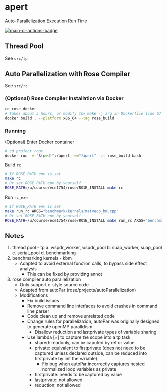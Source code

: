 # apert
Auto-Parallelization Execution Run Time

[![main-ci-actions-badge](https://github.com/lichen-liu/apdlb/actions/workflows/main_ci.yml/badge.svg)](https://github.com/lichen-liu/apdlb/actions/workflows/main_ci.yml)

## Thread Pool
See `src/tp`

## Auto Parallelization with Rose Compiler
See `src/rc`

### (Optional) Rose Compiler Installation via Docker
```bash
cd rose_docker
# Takes about 5 hours, or modify the make -j arg in Dockerfile line 67 to speed up
docker build . --platform x86_64 --tag rose_build
```

### Running
(Optional) Enter Docker container
```bash
# cd project_root
docker run -v "$(pwd)":/apert -w="/apert" -it rose_build bash
```

Build `rc`
```bash
# If ROSE_PATH env is set
make rc
# Or set ROSE_PATH env by yourself
ROSE_PATH=/u/course/ece1754/rose/ROSE_INSTALL make rc
```

Run `rc_exe`
```bash
# If ROSE_PATH env is set
make run_rc ARGS="benchmark/kernels/matvecp_bm.cpp"
# Or set ROSE_PATH env by yourself
ROSE_PATH=/u/course/ece1754/rose/ROSE_INSTALL make run_rc ARGS="benchmark/kernels/matvecp_bm.cpp" 
```

## Notes
1. thread pool - tp
    a. wspdr_worker, wspdr_pool
    b. suap_worker, suap_pool
    c. serial_pool
    d. benchmarking
2. benchmarking kernels - kbm
    - Adapted to avoid external function calls, to bypass side effect analysis
        - This can be fixed by providing annot
3. rose compiler auto parallelization
    - Only support c-style source code
    - Adapted from autoPar (rose/projects/autoParallelization)
    - Modifications
        - Fix build issues
        - Remove command line interfaces to avoid crashes in command line parser
        - Code clean up and remove unrelated code
        - Change rules for parallelization, autoPar was originally designed to generate openMP parallelism
            - Disallow reduction and lastprivate types of variable sharing
        - Use lambda [=] to capture the scope into a tp task
            - shared: readonly, can be caputed by ref or value
            - private: equivalent to firstprivate (does not need to be captured unless declared outside, can be reduced into firstprivate by init the variable)
                - Fix bug when autoPar incorrectly captures nested normalized loop variables as private
            - firstprivate: needs to be captured by value
            - lastprivate: not allowed
            - reduction: not allowed